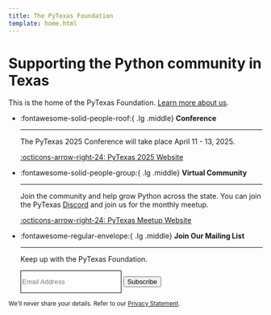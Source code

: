 ```yaml
---
title: The PyTexas Foundation
template: home.html
---
```


# Supporting the Python community in Texas
This is the home of the PyTexas Foundation. [Learn more about us](foundation/about.md).

<div class="grid cards" markdown>

-   :fontawesome-solid-people-roof:{ .lg .middle} __Conference__

    ---

    The PyTexas 2025 Conference will take place April 11 - 13, 2025.

    [:octicons-arrow-right-24: PyTexas 2025 Website](https://pytexas.org/2025)

-   :fontawesome-solid-people-group:{ .lg .middle} __Virtual Community__

    ---

    Join the community and help grow Python across the state. You can join the PyTexas [Discord](https://discord.gg/jNPAbcNukj) and join us for the monthly meetup. 

    [:octicons-arrow-right-24: PyTexas Meetup Website](https://pytexas.org/meetup)

-   :fontawesome-regular-envelope:{ .lg .middle} __Join Our Mailing List__

    ---

    Keep up with the PyTexas Foundation.
    
    <form role="form" action="//pytexas.us11.list-manage.com/subscribe/post?u=93d4ab771d0c2e4facc053add&amp;id=fa6aa40a2e" method="post" data-form-email novalidate>
    <div class="form-row">
        <input type="email" class="form-control" placeholder="Email Address" aria-label="Email Address" name="EMAIL" required style="border: 1px solid black; width: 200px; height: 45px;">
        <button type="submit" class="md-button md-button--primary " data-loading-text="Sending">Subscribe</button>
    </div>
</form>
<small class="text-muted form-text">
    We'll never share your details. Refer to our <a href="privacy">Privacy Statement</a>.
</small>

</div>

